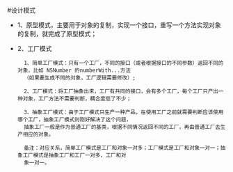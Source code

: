 #设计模式

* 1、原型模式，主要用于对象的复制，实现一个接口，重写一个方法实现对象的复制，就完成了原型模式；
* 2、工厂模式

		1、简单工厂模式：只有一个工厂，不同的接口（或者根据接口的不同参数）返回不同的对象，比如 NSNumber 的numberWith...方法
		（如果要生成不同的对象，工厂逻辑需要修改）;
		
		2、工厂模式：将工厂抽象出来，工厂有共同的接口，会有多个工厂，每个工厂只产出一种对象，工厂方法不需要判断，耦合度低了不少；
	
		3、抽象工厂模式：由于工厂模式只生产一种产品，在使用工厂之前就需要判断应该使用哪个工厂，抽象工厂模式则刚好解决了这个问题，
		抽象工厂一般是作为普通工厂的基类，根据不同情况返回不同的工厂，再由普通工厂去生产相应的对象。
		
		备注：对应关系，简单工厂模式是工厂和对象一对多；工厂模式是工厂和对象一对一；抽象工厂模式是抽象工厂和工厂一对多，工厂和对
		象一对一。
		



